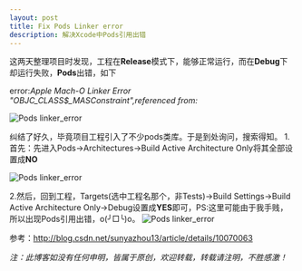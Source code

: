 ```yaml
---
layout: post
title: Fix Pods Linker error
description: 解决Xcode中Pods引用出错
---
```


这两天整理项目时发现，工程在**Release**模式下，能够正常运行，而在**Debug**下却运行失败，**Pods**出错，如下

error:*Apple Mach-O Linker Error "_OBJC_CLASS_$_MASConstraint",referenced from:*

![Pods linker_error](http://sauchye.com/images/dev/pod_linker_error.png)


纠结了好久，毕竟项目工程引入了不少pods类库。于是到处询问，搜索得知。
1.首先：先进入Pods->Architectures->Build Active Architecture Only将其全部设置成**NO**

![Pods linker_error](http://sauchye.com/images/dev/pod_modify.png)

2.然后，回到工程，Targets(选中工程名那个，非Tests)->Build Settings->Build Active Architecture Only->Debug设置成**YES**即可，PS:这里可能由于我手贱，所以出现Pods引用出错，o(╯□╰)o。
![Pods linker_error](http://sauchye.com/images/dev/modify.png)


参考：<a href="http://blog.csdn.net/sunyazhou13/article/details/10070063">http://blog.csdn.net/sunyazhou13/article/details/10070063</a>



*注：此博客如没有任何申明，皆属于原创，欢迎转载，转载请注明，不胜感激！*




